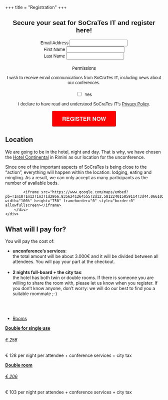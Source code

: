 +++
title = "Registration"
+++


<style type="text/css">
    #registration-form {
        margin-bottom: 20em;
    }
</style>

<div class="registration-form" style="text-align: center;">
<!-- Begin Mailchimp Signup Form -->
<link href="//cdn-images.mailchimp.com/embedcode/classic-10_7.css" rel="stylesheet" type="text/css">
<style type="text/css">
	#mc_embed_signup{
        clear:left; 
        font:14px Helvetica,Arial,sans-serif; 
    }
	#mc-embedded-subscribe-form input[type=checkbox]{display: inline; width: auto;margin-right: 10px;}
	#mergeRow-gdpr {margin-top: 20px;}
	#mergeRow-gdpr fieldset label {font-weight: normal;}
	#mc-embedded-subscribe-form .mc_fieldset{border:none;min-height: 0px;padding-bottom:0px;}
    #mc_embed_signup .button {
        padding: 10px 30px;
        border-color: red;
        border-radius: 3px;
        text-transform: uppercase;
        font-family: "HelveticaNeue-Light", "Helvetica Neue Light", "Helvetica Neue", Helvetica, Arial, "Lucida Grande", sans-serif;
        font-size: 18px;
        font-weight: 700;
        color: #fff;
        background-color: red;
        height: auto;
    }
    #mc_embed_signup .button:hover {background-color:green;}
    }
    #gdpr: {
        border: 1px solid red;
    }
</style>

<div id="mc_embed_signup">
<form action="https://socrates-conference.us20.list-manage.com/subscribe/post?u=4e24ba7602f7acf9fe79737d3&amp;id=be9dbd9e7a" method="post" id="mc-embedded-subscribe-form" name="mc-embedded-subscribe-form" class="validate" target="_blank" novalidate>
    <div id="mc_embed_signup_scroll">
	<h2>Secure your seat for SoCraTes IT and register here!</h2>
<div class="mc-field-group">
	<label for="mce-EMAIL">Email Address </label>
	<input type="email" value="" name="EMAIL" class="required email" id="mce-EMAIL">
</div>
<div class="mc-field-group">
	<label for="mce-FNAME">First Name </label>
	<input type="text" value="" name="FNAME" class="required" id="mce-FNAME">
</div>
<div class="mc-field-group">
	<label for="mce-LNAME">Last Name </label>
	<input type="text" value="" name="LNAME" class="required" id="mce-LNAME">
</div>
<div id="mergeRow-gdpr" class="mergeRow gdpr-mergeRow content__gdprBlock mc-field-group">
    <div class="content__gdpr">
        <label>Permissions</label>
        <p>I wish to receive email communications from SoCraTes IT, including news about our conferences.
</p>
        <fieldset class="mc_fieldset gdprRequired mc-field-group" name="interestgroup_field">
		<label class="checkbox subfield" for="gdpr_11381"><input type="checkbox" id="gdpr_11381" name="gdpr[11381]" value="Y" class="av-checkbox gdpr"><span>Yes</span> </label>
        </fieldset>
        <p>I declare to have read and understood SoCraTes IT’s <a href="privacy-policy">Privacy Policy</a>.</p>
    </div>
</div>
	<div id="mce-responses" class="clear">
		<div class="response" id="mce-error-response" style="display:none"></div>
		<div class="response" id="mce-success-response" style="display:none"></div>
	</div>    <!-- real people should not fill this in and expect good things - do not remove this or risk form bot signups-->
    <div style="position: absolute; left: -5000px;" aria-hidden="true"><input type="text" name="b_4e24ba7602f7acf9fe79737d3_be9dbd9e7a" tabindex="-1" value=""></div>
    <div class="clear"><input type="submit" value="Register now" name="subscribe" id="mc-embedded-subscribe" class="button"></div>
    </div>
</form>
</div>
<script type='text/javascript' src='//s3.amazonaws.com/downloads.mailchimp.com/js/mc-validate.js'></script><script type='text/javascript'>(function($) {window.fnames = new Array(); window.ftypes = new Array();fnames[0]='EMAIL';ftypes[0]='email';fnames[1]='FNAME';ftypes[1]='text';fnames[2]='LNAME';ftypes[2]='text';}(jQuery));var $mcj = jQuery.noConflict(true);</script>
<!--End mc_embed_signup-->
</div>

## Location
We are going to be in the hotel, night and day. That is why, we have chosen the [Hotel Continental](https://www.hotelcontinentalrimini.it/) in Rimini as our location for the unconference.

Since one of the important aspects of SoCraTes is being close to the “action”, everything will happen within
the location: lodging, eating and mingling. As a result, we can only accept as many participants as the
number of available beds.


<div class="container">
        <div class="intro-text">
        
            <iframe src="https://www.google.com/maps/embed?pb=!1m18!1m12!1m3!1d2866.8356241264555!2d12.581224015059114!3d44.06610277910921!2m3!1f0!2f0!3f0!3m2!1i1024!2i768!4f13.1!3m3!1m2!1s0x132cc37168068d3b%3A0xb43bd4e029c3e2b8!2sFamily+Hotel+Continental!5e0!3m2!1sen!2sit!4v1551730683255https" width="100%" height="750" frameborder="0" style="border:0" allowfullscreen></iframe>
        </div>
    </div>

## What will I pay for?
You will pay the cost of:

* **unconference’s services**:<br />the total amount will be about 3.000€ and it will be divided between all attendees.
You will pay your part at the checkout.<br /><br />
* **2 nights full-board + the city tax**:<br /> the hotel has both twin or double rooms. If there is someone you
are willing to share the room with, please let us know when you register. If you don’t know anyone,
don’t worry: we will do our best to find you a suitable roommate ;-)
<br />
<br />



<div class="row schedule schedule-light">
    <ul class="nav nav-schedule">
        <li><a href="Rooms" data-toggle="tab">Rooms</a></li>
    </ul>
    <div class="tab-content">
        <div id="schedule3_day1" class="tab-pane fade active in">
            <div class="panel-group" id="schedule3_day1_timeline">
                <div class="panel schedule-item">
                    <a data-toggle="collapse" href="#schedule3_day1_time1" class="schedule-item-toggle">
                        <strong class="time highlight">Double for single use</strong>
                        <div class="lecture-icon-wrapper"><span class="fa fa-bed"></span></div>
                        <h6 class="title">€ 256</h6>
                    </a>
                    <div id="schedule3_day1_time1" class="panel-collapse collapse in schedule-item-body">
                        <p class="description">€ 128 per night per attendee + conference services + city tax</p>
                    </div>
                </div>
                <div class="panel schedule-item">
                    <a data-toggle="collapse" href="#schedule3_day1_time1" class="schedule-item-toggle">
                        <strong class="time highlight">Double room</strong>
                        <div class="lecture-icon-wrapper"><span class="fa fa-bed"></span></div>
                        <h6 class="title">€ 206</h6>
                    </a>
                    <div id="schedule3_day1_time1" class="panel-collapse collapse in schedule-item-body">
                        <p class="description">€ 103 per night per attendee + conference services + city tax</p>
                    </div>
                </div>
            </div>
        </div>
    </div>
</div>
